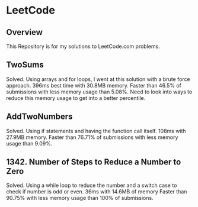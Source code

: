 # LeetCode

## Overview
This Repository is for my solutions to LeetCode.com problems. 

## TwoSums
Solved. Using arrays and for loops, I went at this solution with a brute force approach. 396ms best time with 30.8MB memory. Faster than 46.5% of submissions with less memory usage than 5.08%. Need to look into ways to reduce this memory usage to get into a better percentile.    

## AddTwoNumbers
Solved. Using if statements and having the function call itself. 108ms with 27.9MB memory. Faster than 76.71% of submissions with less memory usage than 9.09%.  

## 1342. Number of Steps to Reduce a Number to Zero
Solved. Using a while loop to reduce the number and a switch case to check if number is odd or even. 36ms with 14.6MB of memory Faster than 90.75% with less memory usage than 100% of submissions. 
